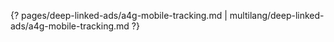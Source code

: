 {? pages/deep-linked-ads/a4g-mobile-tracking.md | multilang/deep-linked-ads/a4g-mobile-tracking.md ?}
